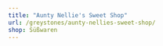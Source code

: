 ```yaml
---
title: "Aunty Nellie's Sweet Shop"
url: /greystones/aunty-nellies-sweet-shop/
shop: Süßwaren
---
```

